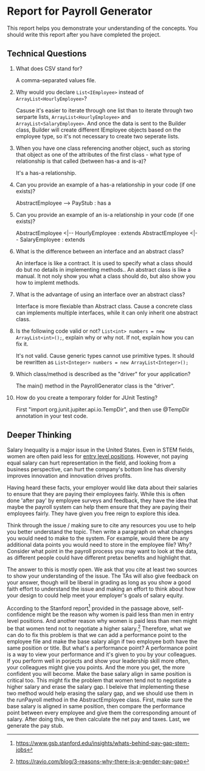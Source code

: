 # Report for Payroll Generator

This report helps you demonstrate your understanding of the concepts. You should write this report after you have completed the project. 

## Technical Questions

1. What does CSV stand for? 

   A comma-separated values file.

2. Why would you declare `List<IEmployee>` instead of `ArrayList<HourlyEmployee>`?

    Casuse it's easier to iterate through one list than to iterate through two serparte lists, `ArrayList<HourlyEmployee>` and `ArrayList<SalaryEmployee>`. And once the data is sent to the Builder class, Builder will create different IEmployee objects based on the employee type, so it's not necessary to create two seperate lists.

3. When you have one class referencing another object, such as storing that object as one of the attributes of the first class - what type of relationship is that called (between has-a and is-a)?

    It's a has-a relationship.

4. Can you provide an example of a has-a relationship in your code (if one exists)?

    AbstractEmployee --> PayStub : has a

5. Can you provide an example of an is-a relationship in your code (if one exists)?

    AbstractEmployee <|-- HourlyEmployee : extends
    AbstractEmployee <|-- SalaryEmployee : extends 

6. What is the difference between an interface and an abstract class?

    An interface is like a contract. It is used to specify what a class should do but no details in implementing methods..
    An abstract class is like a manual. It not noly show you what a class should do, but also show you how to implemt methods.

7. What is the advantage of using an interface over an abstract class?

    Interface is more flexiable than Abstract class. Cause a concrete class can implements multiple interfaces, while it can only inherit one abstract class.

8. Is the following code valid or not? `List<int> numbers = new ArrayList<int>();`, explain why or why not. If not, explain how you can fix it. 

    It's not valid. Cause generic types cannot use primitive types. It should be rewritten as `List<Integer> numbers = new ArrayList<Integer>();`

9. Which class/method is described as the "driver" for your application? 

    The main() method in the PayrollGenerator class is the "driver".

10. How do you create a temporary folder for JUnit Testing? 

    First "import org.junit.jupiter.api.io.TempDir", and then use @TempDir annotation in your test code.

## Deeper Thinking 

Salary Inequality is a major issue in the United States. Even in STEM fields, women are often paid less for [entry level positions](https://www.gsb.stanford.edu/insights/whats-behind-pay-gap-stem-jobs). However, not paying equal salary can hurt representation in the field, and looking from a business perspective, can hurt the company's bottom line has diversity improves innovation and innovation drives profits. 

Having heard these facts, your employer would like data about their salaries to ensure that they are paying their employees fairly. While this is often done 'after pay' by employee surveys and feedback, they have the idea that maybe the payroll system can help them ensure that they are paying their employees fairly. They have given you free reign to explore this idea.

Think through the issue / making sure to cite any resources you use to help you better understand the topic. Then write a paragraph on what changes you would need to make to the system. For example, would there be any additional data points you would need to store in the employee file? Why? Consider what point in the payroll process you may want to look at the data, as different people could have different pretax benefits and highlight that. 

The answer to this is mostly open. We ask that you cite at least two sources to show your understanding of the issue. The TAs will also give feedback on your answer, though will be liberal in grading as long as you show a good faith effort to understand the issue and making an effort to think about how your design to could help meet your employer's goals of salary equity. 


According to the Stanford report[^1] provided in the passage above, self-confidence might be the reason why women is paid less than men in entry level positions. And another reason why women is paid less than men might be that women tend not to negotiate a higher salary.[^2] Therefore, what we can do to fix this problem is that we can add a performance point to the employee file and make the base salary align if two employee both have the same position or title. But what's a performance point? A performance point is a way to view your performance and it's given to you by your colleagues. If you perform well in porjects and show your leadership skill more often, your colleagues might give you points. And the more you get, the more confident you will become. Make the base salary align in same position is critical too. This might fix the problem that women tend not to negotiate a higher salary and erase the salary gap. I beleive that implementing these two method would help erasing the salary gap, and we should use them in the runPayroll method in the AbstractEmployee class. First, make sure the base salary is aligned in same position, then compare the performance point between every employee and give them the corresponding amount of salary. After doing this, we then calculate the net pay and taxes. Last, we generate the pay stub.




[^1]: https://www.gsb.stanford.edu/insights/whats-behind-pay-gap-stem-jobs
[^2]: https://ravio.com/blog/3-reasons-why-there-is-a-gender-pay-gap